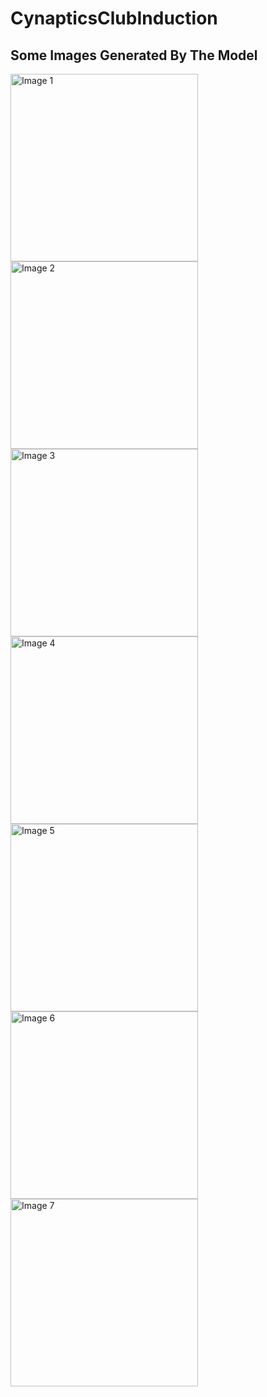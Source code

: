 # CynapticsClubInduction

## Some Images Generated By The Model
<img src="https://github.com/user-attachments/assets/802e7146-4a5e-4895-b076-f9494ca83c64" alt="Image 1" width="300"/>
<img src="https://github.com/user-attachments/assets/7fc9bed4-9b2b-4f96-8df9-e204f848a93b" alt="Image 2" width="300"/>
<img src="https://github.com/user-attachments/assets/d0ab037d-4b89-4d7d-869d-5c1d0806fdc6" alt="Image 3" width="300"/>
<img src="https://github.com/user-attachments/assets/70f1c133-bd63-44e7-8d44-bf572c372eed" alt="Image 4" width="300"/>
<img src="https://github.com/user-attachments/assets/8b94d11b-5157-45c6-84ce-c2d64c9eb594" alt="Image 5" width="300"/>
<img src="https://github.com/user-attachments/assets/248dfc5d-8eee-49d9-8a39-51fa45eccd23" alt="Image 6" width="300"/>
<img src="https://github.com/user-attachments/assets/5e710f4f-e137-4ff5-b512-240830133d83" alt="Image 7" width="300"/>
